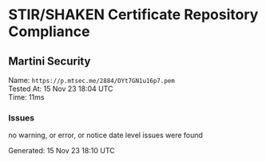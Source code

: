# STIR/SHAKEN Certificate Repository Compliance

## Martini Security

Name: `https://p.mtsec.me/2884/OYt7GN1u16p7.pem`\
Tested At: 15 Nov 23 18:04 UTC\
Time: 11ms

### Issues

no warning, or error, or notice date level issues were found

Generated: 15 Nov 23 18:10 UTC